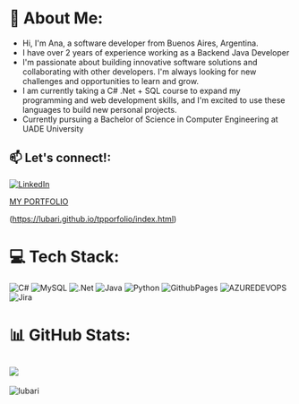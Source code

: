 # 💫 About Me:
<ul>
   <li>Hi, I'm Ana, a software developer from Buenos Aires, Argentina.</li>
   <li>I have over 2 years of experience working as a Backend Java Developer</li>
     <li>I'm passionate about building innovative software solutions and collaborating with other developers. I'm always looking for new challenges and opportunities to learn and grow.</li>
    <li>I am currently taking a C# .Net + SQL course to expand my programming and web development skills, and I'm excited to use these languages to build new personal projects.</li>
   <li>Currently pursuing a Bachelor of Science in Computer Engineering at UADE University</li>
</ul>

## 📫 Let's connect!:
[![LinkedIn](https://img.shields.io/badge/LinkedIn-%230077B5.svg?logo=linkedin&logoColor=white)](https://www.linkedin.com/in/ana-victoria-lubari/) 
        <a href="https://lubari.github.io/tpporfolio/index.html" target="_blank"><p>MY PORTFOLIO</p></a>(https://lubari.github.io/tpporfolio/index.html)


# 💻 Tech Stack:
![C#](https://img.shields.io/badge/c%23-%23239120.svg?style=for-the-badge&logo=csharp&logoColor=white) ![MySQL](https://img.shields.io/badge/mysql-%2300000f.svg?style=for-the-badge&logo=mysql&logoColor=white) ![.Net](https://img.shields.io/badge/.NET-5C2D91?style=for-the-badge&logo=.net&logoColor=white) ![Java](https://img.shields.io/badge/java-%23ED8B00.svg?style=for-the-badge&logo=openjdk&logoColor=white) ![Python](https://img.shields.io/badge/python-3670A0?style=for-the-badge&logo=python&logoColor=ffdd54) ![GithubPages](https://img.shields.io/badge/github%20pages-121013?style=for-the-badge&logo=github&logoColor=white) ![AZUREDEVOPS](https://img.shields.io/badge/azuredevops-0078D7.svg?style=for-the-badge&logo=azuredevops&logoColor=white&color=%230078D7) ![Jira](https://img.shields.io/badge/jira-%230A0FFF.svg?style=for-the-badge&logo=jira&logoColor=white)

# 📊 GitHub Stats:
![](https://github-readme-stats.vercel.app/api/top-langs/?username=lubari&theme=monokai&hide_border=false&include_all_commits=false&count_private=false&layout=compact)
---
<p align="left"> <img src="https://komarev.com/ghpvc/?username=lubari&label=Profile%20views&color=0e75b6&style=flat" alt="lubari" /> </p>

<!-- Proudly created with GPRM ( https://gprm.itsvg.in ) -->
